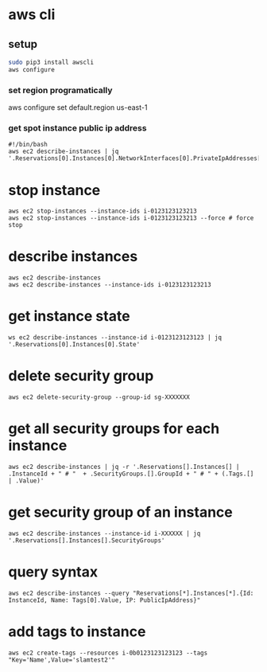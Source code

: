 # aws cli

## setup

```bash
sudo pip3 install awscli
aws configure
```

### set region programatically

aws configure set default.region us-east-1

### get spot instance public ip address

```
#!/bin/bash
aws ec2 describe-instances | jq '.Reservations[0].Instances[0].NetworkInterfaces[0].PrivateIpAddresses[0].Association.PublicIp'
```

# stop instance

```
aws ec2 stop-instances --instance-ids i-0123123123213
aws ec2 stop-instances --instance-ids i-0123123123213 --force # force stop
```

# describe instances


```
aws ec2 describe-instances
aws ec2 describe-instances --instance-ids i-0123123123213
```

# get instance state

```
ws ec2 describe-instances --instance-id i-0123123123123 | jq '.Reservations[0].Instances[0].State'
```

# delete security group

```
aws ec2 delete-security-group --group-id sg-XXXXXXX
```

# get all security groups for each instance


```
aws ec2 describe-instances | jq -r '.Reservations[].Instances[] | .InstanceId + " # "  + .SecurityGroups.[].GroupId + " # " + (.Tags.[] | .Value)'
```

# get security group of an instance

```
aws ec2 describe-instances --instance-id i-XXXXXX | jq '.Reservations[].Instances[].SecurityGroups'
```

# query syntax

```
aws ec2 describe-instances --query "Reservations[*].Instances[*].{Id: InstanceId, Name: Tags[0].Value, IP: PublicIpAddress}"
```

# add tags to instance

`aws ec2 create-tags --resources i-0b0123123123123 --tags "Key='Name',Value='slamtest2'"`
